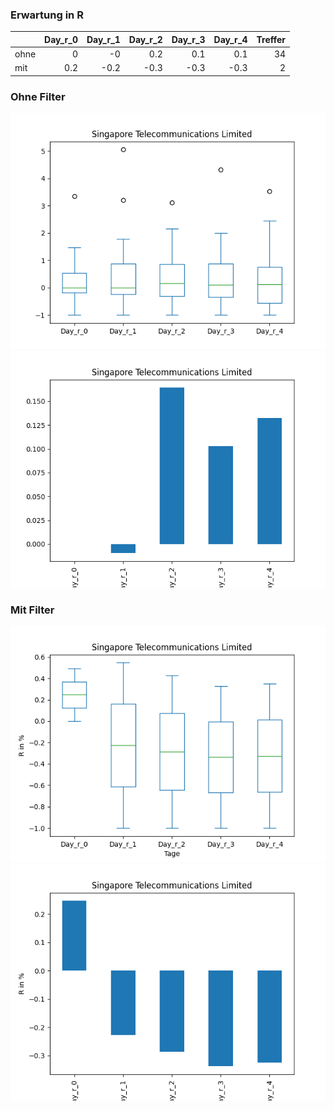 ### Erwartung in R
|      |   Day_r_0 |   Day_r_1 |   Day_r_2 |   Day_r_3 |   Day_r_4 |   Treffer |
|:-----|----------:|----------:|----------:|----------:|----------:|----------:|
| ohne |       0   |      -0   |       0.2 |       0.1 |       0.1 |        34 |
| mit  |       0.2 |      -0.2 |      -0.3 |      -0.3 |      -0.3 |         2 |

### Ohne Filter
![image info](./data/SGAPY_box_all.png)
![image info](./data/SGAPY_median_all.png)

### Mit Filter
![image info](./data/SGAPY_box_filtered.png)
![image info](./data/SGAPY_median_filtered.png)